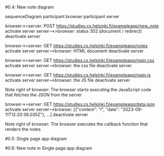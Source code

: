 #0.4: New note diagram

sequenceDiagram
    participant browser
    participant server

browser->>server: POST https://studies.cs.helsinki.fi/exampleapp/new_note
activate server
server-->>browser: status 302 (document / redirect)
deactivate server

browser->>server: GET https://studies.cs.helsinki.fi/exampleapp/notes
activate server
server-->browser: HTML document
deactivate server

browser->>server: GET https://studies.cs.helsinki.fi/exampleapp/main.css
activate server
server-->browser: the css file
deactivate server

browser->>server: GET https://studies.cs.helsinki.fi/exampleapp/main.js
activate server
server-->browser: the JS file
deactivate server

Note right of browser: The browser starts executing the JavaScript code that fetches the JSON from the server

browser->>server: GET https://studies.cs.helsinki.fi/exampleapp/data.json
activate server
server-->browser: [{"content": "l", "date": "2023-09-11T12:20:36.035Z"}, ...]
deactivate server

Note right of browser: The browser executes the callback function that renders the notes

#0.5: Single page app diagram

#0.6: New note in Single page app diagram
